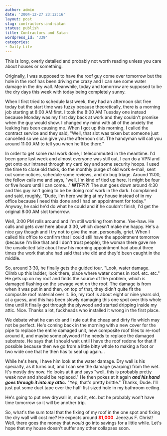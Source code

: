 ```yaml
---
author: admin
date: '2004-12-27 23:12:16'
layout: post
slug: contractors-and-satan
status: publish
title: Contractors and Satan
wordpress_id: '339'
categories:
- Daily Life
---
```

<p>This is long, overly detailed and probably not worth reading unless you care 
about houses or something.</p>
<p>Originally, I was supposed to have the roof guy come over tomorrow but the 
hole in the roof has been driving me crazy and I can see some water damage in 
the dry wall. Meanwhile, today and tomorrow are supposed to be the dry days this 
week with today being completely sunny.</p>
<p>When I first tried to schedule last week, they had an afternoon slot free 
today but the start time was fuzzy because theoretically, there is a morning job 
starting at 8:00 AM first. I took the 8:00 AM Tuesday one instead because Monday 
was my first day back at work and they couldn&#39;t promise when the guy would show. 
I changed my mind with all of the anxiety the leaking has been causing me. When 
I got up this morning, I called the contract service and they said, &quot;Well, that 
slot was taken but someone just cancelled so we can give you the afternoon slot. 
The handyman will call you around 11:00 AM to tell you when he&#39;ll be there.&quot;</p>
<p>In order to get some real work done, I telecommuted in the meantime. I&#39;d been 
gone last week and almost everyone was still out. I can do a VPN and get onto 
our intranet through my card key and some security hoops. I used the time to 
close old tasks, do the monthly purge of old work e-mail, sent out some notices, 
schedule some reviews, and do bug triage. Around 11:00, the fellow calls me and 
says, &quot;well, I&#39;m kind of tied up here. It might be four or five hours until I 
can come...&quot; <b>WTF?!?!</b> The sun goes down around 4:30 and this guy isn&#39;t 
going to be be doing roof work in the dark. I complained and said, roughly, 
&quot;Dude, I&#39;m here waiting at my house instead of in my office because I need this 
done and I had an appointment for today.&quot; Anyway, he said he&#39;d do what he could 
and if he couldn&#39;t finish, I&#39;d get the original 8:00 AM slot tomorrow.</p>
<p>Well, 3:00 PM rolls around and I&#39;m still working from home. Yee-haw. He calls 
and gets over here about 3:30, which doesn&#39;t make me happy. He&#39;s a nice guy 
though and I try not to give the man, personally, grief. When I called his 
office to confirm that I could still have the appointment tomorrow (because I&#39;m 
like that and I don&#39;t trust people), the woman there gave me the unsolicited 
tale about how his morning appointment had about three times the work that she 
had said that she did and they&#39;d been caught in the middle. </p>
<p>So, around 3:30, he finally gets the guided tour. &quot;Look, water damage. Climb 
up this ladder, look there, place where water comes in roof. etc. etc.&quot; He gets 
up on my roof and finds the source of the problem, which is damaged flashing on 
the sewage vent on the roof. The damage is from when it was put in and then, on 
top of that, they didn&#39;t quite fit the composite roof material over it. So, my 
roof is about eight or nine years old, at a guess, and this has been slowly 
damaging this one spot over this whole time until it finally got through the 
plywood and started dripping inside my attic. Nice. Thanks a lot, fuckheads who 
installed it wrong in the first place.</p>
<p>We debate what he can do and I rule out the cheap and dirty fix which may not 
be perfect. He&#39;s coming back in the morning with a new cover for the pipe to 
replace the entire damaged unit, new composite roof tiles to re-roof around it, 
and maybe some plywood if he needs to replace the damaged substrate. He says 
that I should wait until I have the roof redone for that if possible because 
then we go from a little bitty whole to making a foot or two wide one that he 
then has to seal up again...</p>
<p>While he&#39;s here, I have him look at the water damage. Dry wall is his 
specialty, as it turns out, and I can see the damage (warping) from the wet. 
It&#39;s mostly dry now. He looks at it and says &quot;well, this is probably pretty weak 
now and should be replaced.&quot; He then pokes at it again <b><i>and his hand goes 
through it into my attic.</i></b> &quot;Yep, that&#39;s pretty brittle.&quot; Thanks, Dude. 
I&#39;ll just put some duct tape over the half-fist sized hole in my bathroom 
ceiling. </p>
<p>He&#39;s going to put new drywall in, mud it, etc. but he probably won&#39;t have 
time tomorrow so it will be another trip.</p>
<p>So, what&#39;s the sum total that the fixing of my roof in the one spot and 
fixing the dry wall will cost me? He expects around <font color="#FF0000"><b>
$1,000</b></font>. Jeeezus F. Christ! Well, there goes the money that <i>would</i> 
go into savings for a little while. Let&#39;s hope that my house doesn&#39;t suffer any 
other collapses soon.</p>
